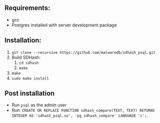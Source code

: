 ## Requirements:
* gcc
* Postgres installed with server development package

## Installation:
1. `git clone --recursive https://github.com/malwaredb/sdhash_psql.git`
2. Build SDHash:
    1. `cd sdhash`
    2. `make`
3. `make`
4. `sudo make install`

## Post installation
* Run `psql` as the admin user
* Run: `CREATE OR REPLACE FUNCTION sdhash_compare(TEXT, TEXT) RETURNS INTEGER AS 'sdhash_psql.so', 'pg_sdhash_compare' LANGUAGE 'c';`.

